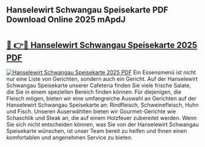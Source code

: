 ## Hanselewirt Schwangau Speisekarte PDF Download Online 2025 mApdJ

# <h2><a href="http://gc9nqs.nevu.top/?p=Hanselewirt+Schwangau+Speisekarte">🔗 👉🔴 Hanselewirt Schwangau Speisekarte 2025 PDF</a></h2>

[![Hanselewirt Schwangau Speisekarte 2025 PDF](https://i.imgur.com/dBaPXMq.png)](http://gc9nqs.nevu.top/?p=Hanselewirt+Schwangau+Speisekarte)
Ein Essensmenü ist nicht nur eine Liste von Gerichten, sondern auch ein Gericht. Auf der Hanselewirt Schwangau Speisekarte unserer Cafeteria finden Sie viele frische Salate, die Sie in einem speziellen Bereich finden können. Für diejenigen, die Fleisch mögen, bieten wir eine umfangreiche Auswahl an Gerichten auf der Hanselewirt Schwangau Speisekarte an: Rindfleisch, Schweinefleisch, Huhn und Fisch. Unseren Auserwählten bieten wir Gourmet-Gerichte wie Schaschlik und Steak an, die auf einem Holzfeuer zubereitet werden. Wenn Sie sich nicht entscheiden können, was Sie von der Hanselewirt Schwangau Speisekarte wünschen, ist unser Team bereit zu helfen und Ihnen einen komfortablen und angenehmen Service zu bieten.
